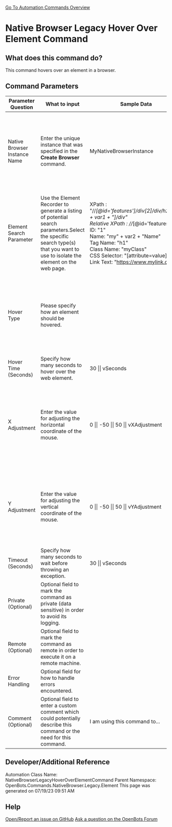 <!--TITLE: Native Browser Legacy Hover Over Element Command -->
<!-- SUBTITLE: a command in the Native Browser Commands\Legacy\Element group. -->
[Go To Automation Commands Overview](/automation-commands)


# Native Browser Legacy Hover Over Element Command


## What does this command do?
This command hovers over an element in a browser.


## Command Parameters
| Parameter Question   	| What to input  	|  Sample Data 	| Remarks  	|
| ---                    | ---               | ---           | ---       |
|Native Browser Instance Name|Enter the unique instance that was specified in the **Create Browser** command.|MyNativeBrowserInstance|Failure to enter the correct instance name or failure to first call the **Create Browser** command will cause an error.|
|Element Search Parameter|Use the Element Recorder to generate a listing of potential search parameters.Select the specific search type(s) that you want to use to isolate the element on the web page.|XPath : "//*[@id='features']/div[2]/div/h2/div[" + var1 + "]/div"<br>Relative XPath : //*[@id='features']<br>ID: "1"<br>Name: "my" + var2 + "Name"<br>Tag Name: "h1"<br>Class Name: "myClass"<br>CSS Selector: "[attribute=value]"<br>Link Text: "https://www.mylink.com/"|If multiple parameters are enabled, an attempt will be made to find the element(s) that match(es) all the selected parameters.|
|Hover Type|Please specify how an element should be hovered.||If selected, *Simulate Hover* will simulate a background hover using javascript. Otherwise it will be a regular mouse move.|
|Hover Time (Seconds)|Specify how many seconds to hover over the web element.|30 \|\| vSeconds||
|X Adjustment|Enter the value for adjusting the horizontal coordinate of the mouse.|0 \|\| -50 \|\| 50 \|\| vXAdjustment|This number will be added to the horizontal axis pixel location of the provided element to adjust hover position.|
|Y Adjustment|Enter the value for adjusting the vertical coordinate of the mouse.|0 \|\| -50 \|\| 50 \|\| vYAdjustment|This number will be added to the vertical axis pixel location of the provided element to adjust hover position.|
|Timeout (Seconds)|Specify how many seconds to wait before throwing an exception.|30 \|\| vSeconds||
|Private (Optional)|Optional field to mark the command as private (data sensitive) in order to avoid its logging.|||
|Remote (Optional)|Optional field to mark the command as remote in order to execute it on a remote machine.|||
|Error Handling|Optional field for how to handle errors encountered.|||
|Comment (Optional)|Optional field to enter a custom comment which could potentially describe this command or the need for this command.|I am using this command to...||


## Developer/Additional Reference
Automation Class Name: NativeBrowserLegacyHoverOverElementCommand
Parent Namespace: OpenBots.Commands.NativeBrowser.Legacy.Element
This page was generated on 07/19/23 09:51 AM


## Help
[Open/Report an issue on GitHub](https://github.com/OpenBotsAI/OpenBots.Studio/issues/new)
[Ask a question on the OpenBots Forum](https://openbots.ai/forums/)
